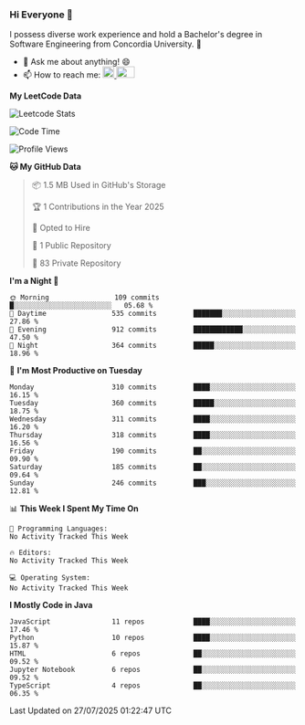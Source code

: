 ### Hi Everyone 👋
I possess diverse work experience and hold a Bachelor's degree in Software Engineering from Concordia University. 🏫

- 💬 Ask me about anything! 😄
- 📫 How to reach me: <a href="https://www.linkedin.com/in/siu-tong-ye/" target="_blank"> <img width="20px" width="32" src="https://cdn.jsdelivr.net/npm/simple-icons@v3/icons/linkedin.svg" /> </a> <a href="mailto:SiuTongYe@gmail.com" target="_blank"> <img height="20" width="32" src="https://cdn.jsdelivr.net/npm/simple-icons@v3/icons/gmail.svg" /> </a>

**My LeetCode Data** 

![Leetcode Stats](https://leetcard.jacoblin.cool/Siu_Ye)

<!--START_SECTION:waka-->
![Code Time](http://img.shields.io/badge/Code%20Time-295%20hrs%2037%20mins-blue)

![Profile Views](http://img.shields.io/badge/Profile%20Views-0-blue)

**🐱 My GitHub Data** 

> 📦 1.5 MB Used in GitHub's Storage 
 > 
> 🏆 1 Contributions in the Year 2025
 > 
> 💼 Opted to Hire
 > 
> 📜 1 Public Repository 
 > 
> 🔑 83 Private Repository 
 > 
**I'm a Night 🦉** 

```text
🌞 Morning                109 commits         █░░░░░░░░░░░░░░░░░░░░░░░░   05.68 % 
🌆 Daytime                535 commits         ███████░░░░░░░░░░░░░░░░░░   27.86 % 
🌃 Evening                912 commits         ████████████░░░░░░░░░░░░░   47.50 % 
🌙 Night                  364 commits         █████░░░░░░░░░░░░░░░░░░░░   18.96 % 
```
📅 **I'm Most Productive on Tuesday** 

```text
Monday                   310 commits         ████░░░░░░░░░░░░░░░░░░░░░   16.15 % 
Tuesday                  360 commits         █████░░░░░░░░░░░░░░░░░░░░   18.75 % 
Wednesday                311 commits         ████░░░░░░░░░░░░░░░░░░░░░   16.20 % 
Thursday                 318 commits         ████░░░░░░░░░░░░░░░░░░░░░   16.56 % 
Friday                   190 commits         ██░░░░░░░░░░░░░░░░░░░░░░░   09.90 % 
Saturday                 185 commits         ██░░░░░░░░░░░░░░░░░░░░░░░   09.64 % 
Sunday                   246 commits         ███░░░░░░░░░░░░░░░░░░░░░░   12.81 % 
```


📊 **This Week I Spent My Time On** 

```text
💬 Programming Languages: 
No Activity Tracked This Week

🔥 Editors: 
No Activity Tracked This Week

💻 Operating System: 
No Activity Tracked This Week
```

**I Mostly Code in Java** 

```text
JavaScript               11 repos            ████░░░░░░░░░░░░░░░░░░░░░   17.46 % 
Python                   10 repos            ████░░░░░░░░░░░░░░░░░░░░░   15.87 % 
HTML                     6 repos             ██░░░░░░░░░░░░░░░░░░░░░░░   09.52 % 
Jupyter Notebook         6 repos             ██░░░░░░░░░░░░░░░░░░░░░░░   09.52 % 
TypeScript               4 repos             ██░░░░░░░░░░░░░░░░░░░░░░░   06.35 % 
```




 Last Updated on 27/07/2025 01:22:47 UTC
<!--END_SECTION:waka-->
